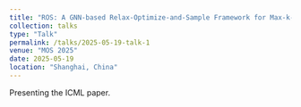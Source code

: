 ```yaml
---
title: "ROS: A GNN-based Relax-Optimize-and-Sample Framework for Max-k-Cut Problems"
collection: talks
type: "Talk"
permalink: /talks/2025-05-19-talk-1
venue: "MOS 2025"
date: 2025-05-19
location: "Shanghai, China"
---
```


Presenting the ICML paper. 

